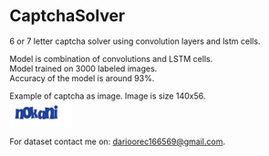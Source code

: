 # CaptchaSolver
6 or 7 letter captcha solver using convolution layers and lstm cells.

Model is combination of convolutions and LSTM cells.\
Model trained on 3000 labeled images.\
Accuracy of the model is around 93%.

Example of captcha as image. Image is size 140x56.\
![alt text](https://github.com/dorec1665/CaptchaSolver/blob/master/image.png?raw=true)

For dataset contact me on: darioorec166569@gmail.com.
